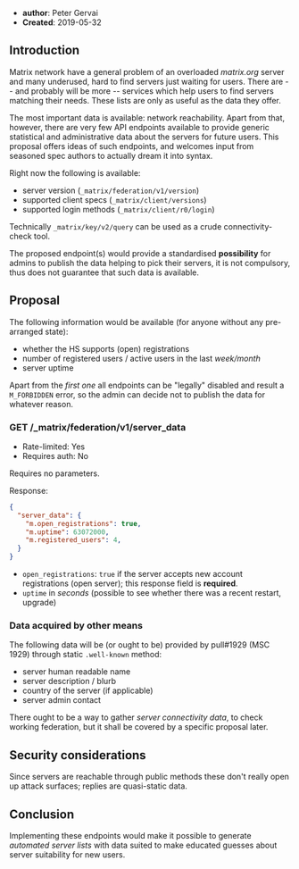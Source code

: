 ﻿* **author**: Peter Gervai
* **Created**: 2019-05-32

## Introduction 

Matrix network have a general problem of an overloaded _matrix.org_ 
server and many underused, hard to find servers just waiting for users. 
There are -- and probably will be more -- services which help users to 
find servers matching their needs. These lists are only as useful as 
the data they offer.

The most important data is available: network reachability. Apart from 
that, however, there are very few API endpoints available to provide 
generic statistical and administrative data about the servers for 
future users. This proposal offers ideas of such endpoints, and 
welcomes input from seasoned spec authors to actually dream it into 
syntax.

Right now the following is available:
* server version (`_matrix/federation/v1/version`)
* supported client specs (`_matrix/client/versions`)
* supported login methods (`_matrix/client/r0/login`)

Technically `_matrix/key/v2/query` can be used as a crude 
connectivity-check tool.

The proposed endpoint(s) would provide a standardised **possibility** 
for admins to publish the data helping to pick their servers, it is 
not compulsory, thus does not guarantee that such data is available.

## Proposal

The following information would be available (for anyone without any 
pre-arranged state):

* whether the HS supports (open) registrations
* number of registered users / active users in the last *week/month*
* server uptime

Apart from the *first one* all endpoints can be "legally" disabled and 
result a `M_FORBIDDEN` error, so the admin can decide not to publish 
the data for whatever reason. 

### GET /_matrix/federation/v1/server_data

* Rate-limited: Yes
* Requires auth: No

Requires no parameters.

Response:

```json
{
  "server_data": {
    "m.open_registrations": true,
    "m.uptime": 63072000,
    "m.registered_users": 4,
  }
}
```
* `open_registrations`: `true` if the server accepts new account registrations
  (open server); this response field is **required**.
* `uptime` in *seconds* (possible to see whether there was a recent restart,
  upgrade)
  
### Data acquired by other means

The following data will be (or ought to be) provided by pull#1929 
(MSC 1929) through static `.well-known` method:

* server human readable name
* server description / blurb
* country of the server (if applicable)
* server admin contact

There ought to be a way to gather *server connectivity data*, to check
working federation, but it shall be covered by a specific proposal later.

## Security considerations

Since servers are reachable through public methods these don't really 
open up attack surfaces; replies are quasi-static data. 

## Conclusion

Implementing these endpoints would make it possible to generate 
*automated server lists* with data suited to make educated guesses about 
server suitability for new users.

